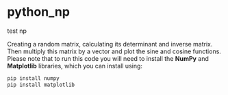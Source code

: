 # python_np
test np

Creating a random matrix, calculating its determinant and inverse matrix.  
Then multiply this matrix by a vector and plot the sine and cosine functions.  
Please note that to run this code you will need to install the __NumPy__ and __Matplotlib__ libraries, which you can install using:
```python
pip install numpy
pip install matplotlib
```
